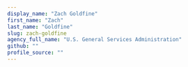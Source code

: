 ```yaml
---
display_name: "Zach Goldfine"
first_name: "Zach"
last_name: "Goldfine"
slug: zach-goldfine
agency_full_name: "U.S. General Services Administration"
github: ""
profile_source: ""
---
```

